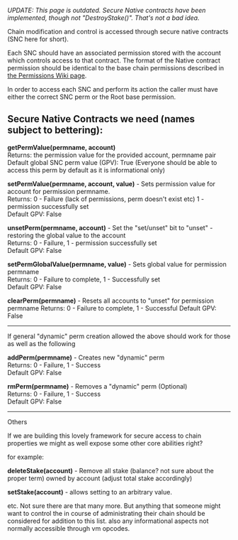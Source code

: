 _UPDATE: This page is outdated.  Secure Native contracts have been implemented, though not "DestroyStake()".  That's not a bad idea._

Chain modification and control is accessed through secure native contracts (SNC here for short).

Each SNC should have an associated permission stored with the account which controls access to that contract. The format of the Native contract permission should be identical to the base chain permissions described in [the Permissions Wiki page](https://github.com/tendermint/tendermint/wiki/Permissions).

In order to access each SNC and perform its action the caller must have either the correct SNC perm or the Root base permission.


## Secure Native Contracts we need (names subject to bettering):

**getPermValue(permname, account)**  
Returns: the permission value for the provided account, permname pair  
Default global SNC perm value (GPV): True (Everyone should be able to access this perm by default as it is informational only)  

**setPermValue(permname, account, value)** - Sets permission value for account for permission permname.  
Returns: 0 - Failure (lack of permissions, perm doesn't exist etc) 1 - permission successfully set  
Default GPV: False  

**unsetPerm(permname, account)** - Set the "set/unset" bit to "unset" - restoring the global value to the account  
Returns: 0 - Failure, 1 - permission successfully set  
Default GPV: False 

**setPermGlobalValue(permname, value)** - Sets global value for permission permname   
Returns: 0 - Failure to complete, 1 - Successfully set  
Default GPV: False  

**clearPerm(permname)** - Resets all accounts to "unset" for permission permname
Returns: 0 - Failure to complete, 1 - Successful
Default GPV: False

---------
If general "dynamic" perm creation allowed the above should work for those as well as the following

**addPerm(permname)** - Creates new "dynamic" perm  
Returns: 0 - Failure, 1 -  Success  
Default GPV: False  

**rmPerm(permname)** - Removes a "dynamic" perm (Optional)  
Returns: 0 - Failure, 1 -  Success  
Default GPV: False  

----------
Others

If we are building this lovely framework for secure access to chain properties we might as well expose some other core abilities right?

for example:

**deleteStake(account)** - Remove all stake (balance? not sure about the proper term) owned by account (adjust total stake accordingly)  

**setStake(account)** - allows setting to an arbitrary value.  

etc. Not sure there are that many more. But anything that someone might want to control the in course of administrating their chain should be considered for addition to this list. also any informational aspects not normally accessible through vm opcodes.